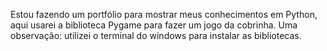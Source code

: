 Estou fazendo um portfólio para mostrar meus conhecimentos em Python, aqui usarei a biblioteca Pygame para fazer um jogo da cobrinha.
Uma observação: utilizei o terminal do windows para instalar as bibliotecas.